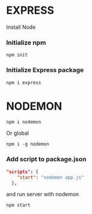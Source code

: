 # EXPRESS

Install Node

### Initialize npm

```console
npm init
```

### Initialize Express package

```console
npm i express
```

# NODEMON

```console
npm i nodemon
```

Or global

```console
npm i -g nodemon
```

### Add script to package.json

```json
"scripts": {
    "start": "nodemon app.js"
  },
```

and run server with nodemon

```console
npm start
```
